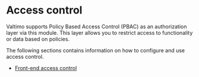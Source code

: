 # Access control

Valtimo supports Policy Based Access Control (PBAC) as an authorization layer via this module.
This layer allows you to restrict access to functionality or data based on policies.

The following sections contains information on how to configure and use access control.

* [Front-end access control](frontend-access-control.md)
